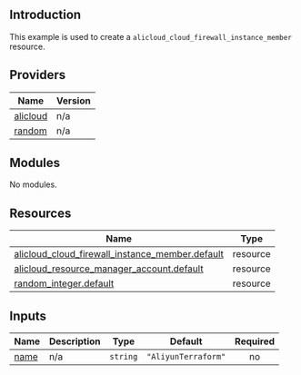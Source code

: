 ## Introduction

This example is used to create a `alicloud_cloud_firewall_instance_member` resource.

<!-- BEGIN_TF_DOCS -->
## Providers

| Name | Version |
|------|---------|
| <a name="provider_alicloud"></a> [alicloud](#provider\_alicloud) | n/a |
| <a name="provider_random"></a> [random](#provider\_random) | n/a |

## Modules

No modules.

## Resources

| Name | Type |
|------|------|
| [alicloud_cloud_firewall_instance_member.default](https://registry.terraform.io/providers/aliyun/alicloud/latest/docs/resources/cloud_firewall_instance_member) | resource |
| [alicloud_resource_manager_account.default](https://registry.terraform.io/providers/aliyun/alicloud/latest/docs/resources/resource_manager_account) | resource |
| [random_integer.default](https://registry.terraform.io/providers/hashicorp/random/latest/docs/resources/integer) | resource |

## Inputs

| Name | Description | Type | Default | Required |
|------|-------------|------|---------|:--------:|
| <a name="input_name"></a> [name](#input\_name) | n/a | `string` | `"AliyunTerraform"` | no |
<!-- END_TF_DOCS -->    